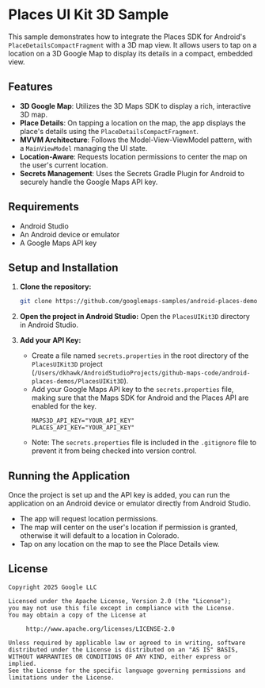 # Places UI Kit 3D Sample

This sample demonstrates how to integrate the Places SDK for Android's `PlaceDetailsCompactFragment` with a 3D map view. It allows users to tap on a location on a 3D Google Map to display its details in a compact, embedded view.

## Features

- **3D Google Map**: Utilizes the 3D Maps SDK to display a rich, interactive 3D map.
- **Place Details**: On tapping a location on the map, the app displays the place's details using the `PlaceDetailsCompactFragment`.
- **MVVM Architecture**: Follows the Model-View-ViewModel pattern, with a `MainViewModel` managing the UI state.
- **Location-Aware**: Requests location permissions to center the map on the user's current location.
- **Secrets Management**: Uses the Secrets Gradle Plugin for Android to securely handle the Google Maps API key.

## Requirements

- Android Studio
- An Android device or emulator
- A Google Maps API key

## Setup and Installation

1.  **Clone the repository:**
    ```bash
    git clone https://github.com/googlemaps-samples/android-places-demos.git
    ```
2.  **Open the project in Android Studio:**
    Open the `PlacesUIKit3D` directory in Android Studio.

3.  **Add your API Key:**
    -   Create a file named `secrets.properties` in the root directory of the `PlacesUIKit3D` project (`/Users/dkhawk/AndroidStudioProjects/github-maps-code/android-places-demos/PlacesUIKit3D`).
    -   Add your Google Maps API key to the `secrets.properties` file, making sure that the Maps SDK for Android and the Places API are enabled for the key.
        ```
        MAPS3D_API_KEY="YOUR_API_KEY"
        PLACES_API_KEY="YOUR_API_KEY"
        ```
    - Note: The `secrets.properties` file is included in the `.gitignore` file to prevent it from being checked into version control.

## Running the Application

Once the project is set up and the API key is added, you can run the application on an Android device or emulator directly from Android Studio.

- The app will request location permissions.
- The map will center on the user's location if permission is granted, otherwise it will default to a location in Colorado.
- Tap on any location on the map to see the Place Details view.

## License

```
Copyright 2025 Google LLC

Licensed under the Apache License, Version 2.0 (the "License");
you may not use this file except in compliance with the License.
You may obtain a copy of the License at

     http://www.apache.org/licenses/LICENSE-2.0

Unless required by applicable law or agreed to in writing, software
distributed under the License is distributed on an "AS IS" BASIS,
WITHOUT WARRANTIES OR CONDITIONS OF ANY KIND, either express or implied.
See the License for the specific language governing permissions and
limitations under the License.
```
